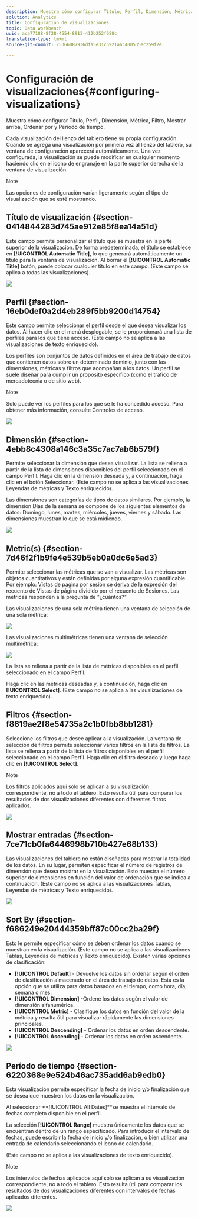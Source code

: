 ```yaml
---
description: Muestra cómo configurar Título, Perfil, Dimensión, Métrica, Filtro, Mostrar arriba, Ordenar por y Período de tiempo.
solution: Analytics
title: Configuración de visualizaciones
topic: Data workbench
uuid: aca77188-8f28-4554-8913-412b252f688c
translation-type: tm+mt
source-git-commit: 25366087936dfa5e31c5921aac400535ec259f2e

---
```



# Configuración de visualizaciones{#configuring-visualizations}

Muestra cómo configurar Título, Perfil, Dimensión, Métrica, Filtro, Mostrar arriba, Ordenar por y Período de tiempo.

Cada visualización del lienzo del tablero tiene su propia configuración. Cuando se agrega una visualización por primera vez al lienzo del tablero, su ventana de configuración aparecerá automáticamente. Una vez configurada, la visualización se puede modificar en cualquier momento haciendo clic en el icono de engranaje en la parte superior derecha de la ventana de visualización.

>[!NOTE]
>
>Las opciones de configuración varían ligeramente según el tipo de visualización que se esté mostrando.

## Título de visualización {#section-0414844283d745ae912e85f8ea14a51d}

Este campo permite personalizar el título que se muestra en la parte superior de la visualización. De forma predeterminada, el título se establece en **[!UICONTROL Automatic Title]**, lo que generará automáticamente un título para la ventana de visualización. Al borrar el **[!UICONTROL Automatic Title]** botón, puede colocar cualquier título en este campo. (Este campo se aplica a todas las visualizaciones).

![](assets/title.png)

## Perfil {#section-16eb0def0a2d4eb289f5bb9200d14754}

Este campo permite seleccionar el perfil desde el que desea visualizar los datos. Al hacer clic en el menú desplegable, se le proporcionará una lista de perfiles para los que tiene acceso. (Este campo no se aplica a las visualizaciones de texto enriquecido).

Los perfiles son conjuntos de datos definidos en el área de trabajo de datos que contienen datos sobre un determinado dominio, junto con las dimensiones, métricas y filtros que acompañan a los datos. Un perfil se suele diseñar para cumplir un propósito específico (como el tráfico de mercadotecnia o de sitio web).

>[!NOTE]
>
>Solo puede ver los perfiles para los que se le ha concedido acceso. Para obtener más información, consulte Controles de acceso.

![](assets/profile.png)

## Dimensión {#section-4ebb8c4308a146c3a35c7ac7ab6b579f}

Permite seleccionar la dimensión que desea visualizar. La lista se rellena a partir de la lista de dimensiones disponibles del perfil seleccionado en el campo Perfil. Haga clic en la dimensión deseada y, a continuación, haga clic en el botón Seleccionar. (Este campo no se aplica a las visualizaciones Leyendas de métricas y Texto enriquecido).

Las dimensiones son categorías de tipos de datos similares. Por ejemplo, la dimensión Días de la semana se compone de los siguientes elementos de datos: Domingo, lunes, martes, miércoles, jueves, viernes y sábado. Las dimensiones muestran lo que se está midiendo.

![](assets/dimension.png)

## Metric(s) {#section-7d46f2f1b9fe4e539b5eb0a0dc6e5ad3}

Permite seleccionar las métricas que se van a visualizar. Las métricas son objetos cuantitativos y están definidas por alguna expresión cuantificable. Por ejemplo: Vistas de página por sesión se deriva de la expresión del recuento de Vistas de página dividido por el recuento de Sesiones. Las métricas responden a la pregunta de &quot;¿cuántos?&quot;

Las visualizaciones de una sola métrica tienen una ventana de selección de una sola métrica:

![](assets/metrics2.png)

Las visualizaciones multimétricas tienen una ventana de selección multimétrica:

![](assets/metrics.png)

La lista se rellena a partir de la lista de métricas disponibles en el perfil seleccionado en el campo Perfil.

Haga clic en las métricas deseadas y, a continuación, haga clic en **[!UICONTROL Select]**. (Este campo no se aplica a las visualizaciones de texto enriquecido).

## Filtros {#section-f8619ae2f8e54735a2c1b0fbb8bb1281}

Seleccione los filtros que desee aplicar a la visualización. La ventana de selección de filtros permite seleccionar varios filtros en la lista de filtros. La lista se rellena a partir de la lista de filtros disponibles en el perfil seleccionado en el campo Perfil. Haga clic en el filtro deseado y luego haga clic en **[!UICONTROL Select]**.

>[!NOTE]
>
>Los filtros aplicados aquí solo se aplican a su visualización correspondiente, no a todo el tablero. Esto resulta útil para comparar los resultados de dos visualizaciones diferentes con diferentes filtros aplicados.

![](assets/filter.png)

## Mostrar entradas {#section-7ce71cb0fa6446998b710b427e68b133}

Las visualizaciones del tablero no están diseñadas para mostrar la totalidad de los datos. En su lugar, permiten especificar el número de registros de dimensión que desea mostrar en la visualización. Esto muestra el número superior de dimensiones en función del valor de ordenación que se indica a continuación. (Este campo no se aplica a las visualizaciones Tablas, Leyendas de métricas y Texto enriquecido).

![](assets/display_top.png)

## Sort By {#section-f686249e20444359bff87c00cc2ba29f}

Esto le permite especificar cómo se deben ordenar los datos cuando se muestran en la visualización. (Este campo no se aplica a las visualizaciones Tablas, Leyendas de métricas y Texto enriquecido). Existen varias opciones de clasificación:

* **[!UICONTROL Default]** - Devuelve los datos sin ordenar según el orden de clasificación almacenado en el área de trabajo de datos. Esta es la opción que se utiliza para datos basados en el tiempo, como hora, día, semana o mes.
* **[!UICONTROL Dimension]** -Ordene los datos según el valor de dimensión alfanumérica.
* **[!UICONTROL Metric]** - Clasifique los datos en función del valor de la métrica y resulta útil para visualizar rápidamente las dimensiones principales.
* **[!UICONTROL Descending]** - Ordenar los datos en orden descendente.
* **[!UICONTROL Ascending]** - Ordenar los datos en orden ascendente.

![](assets/sort_by.png)

## Período de tiempo {#section-6220368e9e524b46ac735add6ab9edb0}

Esta visualización permite especificar la fecha de inicio y/o finalización que se desea que muestren los datos en la visualización.

Al seleccionar **[!UICONTROL All Dates]**se muestra el intervalo de fechas completo disponible en el perfil.

La selección **[!UICONTROL Range]** muestra únicamente los datos que se encuentran dentro de un rango especificado. Para introducir el intervalo de fechas, puede escribir la fecha de inicio y/o finalización, o bien utilizar una entrada de calendario seleccionando el icono de calendario.

(Este campo no se aplica a las visualizaciones de texto enriquecido).

>[!NOTE]
>
>Los intervalos de fechas aplicados aquí solo se aplican a su visualización correspondiente, no a todo el tablero. Esto resulta útil para comparar los resultados de dos visualizaciones diferentes con intervalos de fechas aplicados diferentes.

![](assets/time_period.png)

